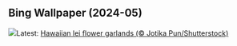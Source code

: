## Bing Wallpaper (2024-05)
![](https://www.bing.com/th?id=OHR.HawaiianLei_EN-GB6017463804_UHD.jpg&w=1000)Latest: [Hawaiian lei flower garlands (© Jotika Pun/Shutterstock)](https://www.bing.com/th?id=OHR.HawaiianLei_EN-GB6017463804_UHD.jpg)